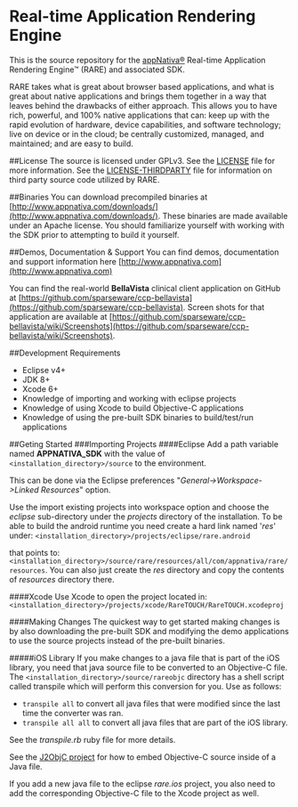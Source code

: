 # Real-time Application Rendering Engine
This is the source repository for the [appNativa&reg;](http:///www.appnativa.com) Real-time Application Rendering Engine&trade; (RARE) and associated SDK.


RARE takes what is great about browser based applications, and what is great about native applications and brings them together in a way that leaves behind the drawbacks of either approach. This allows you to have rich, powerful, and 100% native applications that can: keep up with the rapid evolution of hardware, device capabilities, and software technology; live on device or in the cloud; be centrally customized, managed, and maintained; and are easy to build.

##License
The source is licensed under GPLv3. See the [LICENSE](LICENSE) file for more information.  See the [LICENSE-THIRDPARTY](LICENSE-THIRDPARTY) file for information on third party source code utilized by RARE.

##Binaries
You can download precompiled binaries at [http://www.appnativa.com/downloads/](http://www.appnativa.com/downloads/). These binaries are made available under an Apache license. You should familiarize yourself with working with the SDK prior to attempting to build it yourself.

##Demos, Documentation & Support
You can find demos, documentation and support information here [http://www.appnativa.com](http://www.appnativa.com)

You can find the real-world **BellaVista** clinical client application on GitHub at [https://github.com/sparseware/ccp-bellavista](https://github.com/sparseware/ccp-bellavista). Screen shots for that application are available at [https://github.com/sparseware/ccp-bellavista/wiki/Screenshots](https://github.com/sparseware/ccp-bellavista/wiki/Screenshots).

##Development Requirements
* Eclipse v4+
* JDK 8+
* Xcode 6+
* Knowledge of importing and working with eclipse projects
* Knowledge of using Xcode to build Objective-C applications
* Knowledge of using the pre-built SDK binaries to build/test/run applications


##Geting Started
###Importing Projects
####Eclipse
Add a path variable named **APPNATIVA_SDK** with the value of `<installation_directory>/source` to the environment.

This can be done via the Eclipse preferences "*General->Workspace->Linked Resources*" option.


Use the import existing projects into workspace option and choose the *eclipse* sub-directory under the *projects* directory of the installation.
To be able to build the android runtime you need create a hard link named '*res*' under:
`<installation_directory>/projects/eclipse/rare.android`

that points to:
`<installation_directory>/source/rare/resources/all/com/appnativa/rare/resources`.
You can also just create the *res* directory and copy the contents of *resources* directory there.

####Xcode
Use Xcode to open the project located in:
`<installation_directory>/projects/xcode/RareTOUCH/RareTOUCH.xcodeproj`

####Making Changes
The quickest way to get started making changes is by also downloading the pre-built SDK and modifying the demo applications to use the source projects instead of the pre-built binaries.

#####iOS Library
If you make changes to a java file that is part of the iOS library, you need that java source file to be converted to an Objective-C file. The `<installation_directory>/source/rareobjc` directory has a shell script called transpile which will perform this conversion for you.  Use as follows:

* `transpile all` to convert all java files that were modified since the last time the converter was ran.
* `transpile all all` to convert all java files that are part of the iOS library. 

See the *transpile.rb* ruby file for more details.

See the [J2ObjC project](http://j2objc.org/docs/Writing-Native-Methods.html) for how to embed Objective-C source inside of a Java file.

If you add a new java file to the eclipse *rare.ios* project, you also need to add the corresponding Objective-C file to the Xcode project as well.